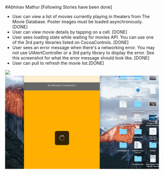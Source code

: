 #Abhinav Mathur [Following Stories have been done]
* User can view a list of movies currently playing in theaters from The Movie Database. Poster images must be loaded asynchronously. [DONE]
* User can view movie details by tapping on a cell. [DONE]
* User sees loading state while waiting for movies API. You can use one of the 3rd party libraries listed on CocoaControls. [DONE]
* User sees an error message when there's a networking error. You may not use UIAlertController or a 3rd party library to display the error. See this screenshot for what the error message should look like. [DONE]
* User can pull to refresh the movie list.[DONE]

<img src="https://github.com/abhinavmathur84/assignment1/blob/master/assignment1-part1.gif"/>
<img src="https://github.com/abhinavmathur84/assignment1/blob/master/assignment1-part2.gif"/">


